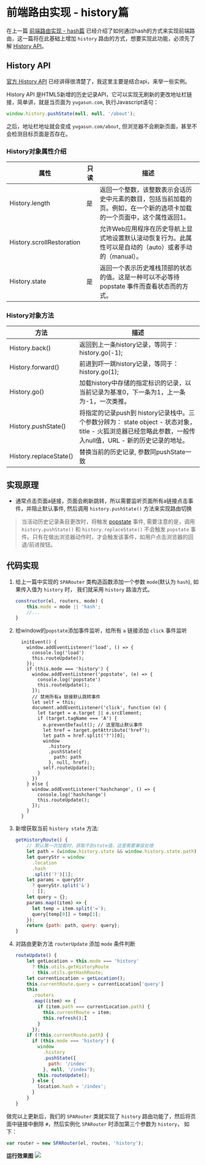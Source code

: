 # 前端路由实现 - history篇

在上一篇 [前端路由实现 - hash篇](http://www.yugasun.com/2017/06/13/%E5%89%8D%E7%AB%AF%E8%B7%AF%E7%94%B1%E5%AE%9E%E7%8E%B0%E4%B9%8B-hash/) 已经介绍了如何通过hash的方式来实现前端路由，这一篇将在此基础上增加 `history` 路由的方式，想要实现此功能，必须先了解 [History API](https://developer.mozilla.org/en-US/docs/Web/API/History)。

## History API

[官方 History API](https://developer.mozilla.org/en-US/docs/Web/API/History) 已经讲得很清楚了，我这里主要是结合api，来举一些实例。

History API 是HTML5新增的历史记录API，它可以实现无刷新的更改地址栏链接，简单讲，就是当页面为 `yugasun.com`, 执行Javascript语句：

```javascript
window.history.pushState(null, null, '/about');
```

之后，地址栏地址就会变成 `yugasun.com/about`, 但浏览器不会刷新页面，甚至不会检测目标页面是否存在。

### History对象属性介绍

|        属性                | 只读   |    描述
| -----------------         | ------  | -----------
| History.length            |  是     |  返回一个整数，该整数表示会话历史中元素的数目，包括当前加载的页。例如，在一个新的选项卡加载的一个页面中，这个属性返回1。
| History.scrollRestoration |         |  允许Web应用程序在历史导航上显式地设置默认滚动恢复行为。此属性可以是自动的（auto）或者手动的（manual）。
| History.state             |  是     |  返回一个表示历史堆栈顶部的状态的值。这是一种可以不必等待popstate 事件而查看状态而的方式。

### History对象方法

|        方法             |            描述
| --------------------   | ------------------
| History.back()         |  返回到上一条history记录，等同于： history.go(-1);
| History.forward()      |  前进到吓一跳history记录，等同于： history.go(1);
| History.go()           |  加载history中存储的指定标识的记录，以当前记录为基准0，下一条为1，上一条为-1，一次类推。
| History.pushState()    |  将指定的记录push到 history记录栈中。三个参数分辨为： state object - 状态对象，title - 火狐浏览器已经忽略此参数，一般传入null值，URL - 新的历史记录的地址。
| History.replaceState() |  替换当前的历史记录, 参数同pushState一致



## 实现原理

* 通常点击页面a链接，页面会刷新跳转，所以需要监听页面所有a链接点击事件，并阻止默认事件, 然后调用 `history.pushState()` 方法来实现路由切换

> 当活动历史记录条目更改时，将触发 [popstate](https://developer.mozilla.org/zh-CN/docs/Web/Events/popstate) 事件, 需要注意的是，调用 `history.pushState()` 和 `history.replaceState()` 不会触发 `popstate` 事件。只有在做出浏览器动作时，才会触发该事件，如用户点击浏览器的回退/前进按钮。

## 代码实现

1. 给上一篇中实现的 `SPARouter` 类构造函数添加一个参数 `mode`(默认为 `hash`), 如果传入值为 `history` 时， 我们就采用 `history` 路油方式。

    ```javascript
    constructor(el, routers, mode) {
        this.mode = mode || 'hash';
        //...
    }
    ```

2. 给window的`popstate`添加事件监听，给所有 `a` 链接添加 `click` 事件监听

    ```javascipt
      initEvent() {
        window.addEventListener('load', () => {
          console.log('load')
          this.routeUpdate();
        });
        if (this.mode === 'history') {
          window.addEventListener('popstate', (e) => {
            console.log('popstate')
            this.routeUpdate();
          });
          // 禁用所有a 链接默认跳转事件
          let self = this;
          document.addEventListener('click', function (e) {
            let target = e.target || e.srcElement;
            if (target.tagName === 'A') {
              e.preventDefault(); // 这里阻止默认事件
              let href = target.getAttribute('href');
              let path = href.split('?')[0];
              window
                .history
                .pushState({
                  path: path
                }, null, href);
              self.routeUpdate();
            }
          })
        } else {
          window.addEventListener('hashchange', () => {
            console.log('hashchange')
            this.routeUpdate();
          });
        }
      }
    ```

3. 新增获取当前 `history state` 方法:

    ```javascript
    getHistoryRoute() {
        // 默认第一次加载时，获取不到state值，这里需要兼容处理
        let path = (window.history.state && window.history.state.path) || '';
        let queryStr = window
          .location
          .hash
          .split('?')[1];
        let params = queryStr
          ? queryStr.split('&')
          : [];
        let query = {};
        params.map((item) => {
          let temp = item.split('=');
          query[temp[0]] = temp[1];
        });
        return {path: path, query: query};
    }
    ```

4. 对路由更新方法 `routerUpdate` 添加 `mode` 条件判断

    ```javascript
    routeUpdate() {
        let getLocation = this.mode === 'history'
          ? this.utils.getHistoryRoute
          : this.utils.getHashRoute;
        let currentLocation = getLocation();
        this.currentRoute.query = currentLocation['query']
        this
          .routers
          .map((item) => {
            if (item.path === currentLocation.path) {
              this.currentRoute = item;
              this.refresh();Ï
            }
          });
        if (!this.currentRoute.path) {
          if (this.mode === 'history') {
            window
              .history
              .pushState({
                path: '/index'
              }, null, '/index');
            this.routeUpdate();
          } else {
            location.hash = '/index';
          }
        }
    }
    ```

做完以上更新后，我们的 `SPARouter` 类就实现了 `history` 路由功能了，然后将页面中链接中删除 `#`，然后实例化 `SPARouter` 时添加第三个参数为 `history`， 如下：

```javascript
var router = new SPARouter(el, routes, 'history');
```

**运行效果图** 
![](http://o6sbyl9mg.bkt.clouddn.com/14975153191670.gif?attname=&e=1497518956&token=U66r3n2i5yp6BFinWLOReh8Ixk7rAxs8Cv6DEYiB:38Thr9f-I-ztliBOV6tskv_CAoA)
